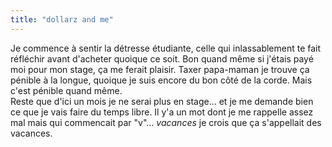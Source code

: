 ```yaml
---
title: "dollarz and me"
---
```


Je commence à sentir la détresse étudiante, celle qui inlassablement te fait
réfléchir avant d'acheter quoique ce soit. Bon quand même si j'étais payé moi
pour mon stage, ça me ferait plaisir. Taxer papa-maman je trouve ça pénible à
la longue, quoique je suis encore du bon côté de la corde. Mais c'est pénible
quand même.  
Reste que d'ici un mois je ne serai plus en stage... et je me demande bien ce
que je vais faire du temps libre. Il y'a un mot dont je me rappelle assez mal
mais qui commencait par "v"... _vacances_ je crois que ça s'appellait des
vacances.

